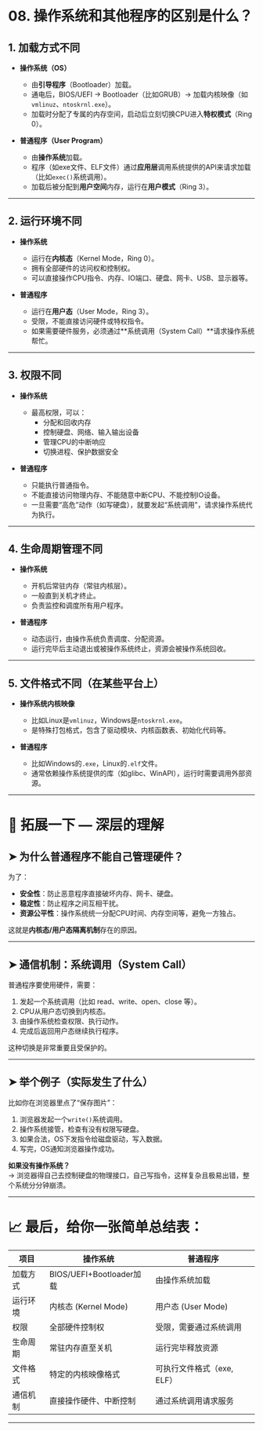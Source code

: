 # 08. 操作系统和其他程序的区别是什么？


## 1. 加载方式不同

- **操作系统（OS）**  
  - 由**引导程序**（Bootloader）加载。  
  - 通电后，BIOS/UEFI → Bootloader（比如GRUB）→ 加载内核映像（如`vmlinuz`、`ntoskrnl.exe`）。
  - 加载时分配了专属的内存空间，启动后立刻切换CPU进入**特权模式**（Ring 0）。

- **普通程序（User Program）**  
  - 由**操作系统**加载。  
  - 程序（如exe文件、ELF文件）通过**应用层**调用系统提供的API来请求加载（比如`exec()`系统调用）。
  - 加载后被分配到**用户空间**内存，运行在**用户模式**（Ring 3）。

---

## 2. 运行环境不同

- **操作系统**  
  - 运行在**内核态**（Kernel Mode，Ring 0）。  
  - 拥有全部硬件的访问权和控制权。  
  - 可以直接操作CPU指令、内存、IO端口、硬盘、网卡、USB、显示器等。

- **普通程序**  
  - 运行在**用户态**（User Mode，Ring 3）。  
  - 受限，不能直接访问硬件或特权指令。  
  - 如果需要硬件服务，必须通过**系统调用（System Call）**请求操作系统帮忙。

---

## 3. 权限不同

- **操作系统**  
  - 最高权限，可以：
    - 分配和回收内存
    - 控制硬盘、网络、输入输出设备
    - 管理CPU的中断响应
    - 切换进程、保护数据安全

- **普通程序**  
  - 只能执行普通指令。  
  - 不能直接访问物理内存、不能随意中断CPU、不能控制IO设备。
  - 一旦需要“高危”动作（如写硬盘），就要发起“系统调用”，请求操作系统代为执行。

---

## 4. 生命周期管理不同

- **操作系统**  
  - 开机后常驻内存（常驻内核层）。  
  - 一般直到关机才终止。
  - 负责监控和调度所有用户程序。

- **普通程序**  
  - 动态运行，由操作系统负责调度、分配资源。  
  - 运行完毕后主动退出或被操作系统终止，资源会被操作系统回收。

---

## 5. 文件格式不同（在某些平台上）

- **操作系统内核映像**  
  - 比如Linux是`vmlinuz`，Windows是`ntoskrnl.exe`。
  - 是特殊打包格式，包含了驱动模块、内核函数表、初始化代码等。

- **普通程序**  
  - 比如Windows的`.exe`，Linux的`.elf`文件。
  - 通常依赖操作系统提供的库（如glibc、WinAPI），运行时需要调用外部资源。

---

# 🌟 拓展一下 — 深层的理解

## ➤ 为什么普通程序不能自己管理硬件？

为了：
- **安全性**：防止恶意程序直接破坏内存、网卡、硬盘。
- **稳定性**：防止程序之间互相干扰。
- **资源公平性**：操作系统统一分配CPU时间、内存空间等，避免一方独占。

这就是**内核态/用户态隔离机制**存在的原因。

---

## ➤ 通信机制：系统调用（System Call）

普通程序要使用硬件，需要：
1. 发起一个系统调用（比如 read、write、open、close 等）。
2. CPU从用户态切换到内核态。
3. 由操作系统检查权限、执行动作。
4. 完成后返回用户态继续执行程序。

这种切换是非常重要且受保护的。

---

## ➤ 举个例子（实际发生了什么）

比如你在浏览器里点了“保存图片”：

1. 浏览器发起一个`write()`系统调用。
2. 操作系统接管，检查有没有权限写硬盘。
3. 如果合法，OS下发指令给磁盘驱动，写入数据。
4. 写完，OS通知浏览器操作成功。

**如果没有操作系统？**  
→ 浏览器得自己去控制硬盘的物理接口，自己写指令，这样复杂且极易出错，整个系统分分钟崩溃。

---

# 📈 最后，给你一张简单总结表：

| 项目            | 操作系统                         | 普通程序                    |
|-----------------|----------------------------------|------------------------------|
| 加载方式        | BIOS/UEFI+Bootloader加载          | 由操作系统加载               |
| 运行环境        | 内核态 (Kernel Mode)              | 用户态 (User Mode)           |
| 权限            | 全部硬件控制权                   | 受限，需要通过系统调用       |
| 生命周期        | 常驻内存直至关机                  | 运行完毕释放资源             |
| 文件格式        | 特定的内核映像格式               | 可执行文件格式（exe, ELF）   |
| 通信机制        | 直接操作硬件、中断控制            | 通过系统调用请求服务         |

---